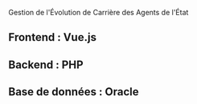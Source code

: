 Gestion de l'Évolution de Carrière des Agents de l'État

## Frontend : Vue.js

## Backend : PHP

## Base de données : Oracle
